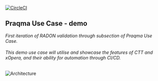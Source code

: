 [![CircleCI](https://circleci.com/gh/naesheim/use-case-radon-demo.svg?style=svg)](https://circleci.com/gh/naesheim/use-case-radon-demo)

## Praqma Use Case - demo

_First iteration of RADON validation through subsection of Praqma Use Case._ 

###### This demo use case will utilise and showcase the features of CTT and xOpera, and their ability for automation through CI/CD.

![Architecture](https://cloudcraft.co/view/57897517-1fd3-44f9-b224-7b4130672669?key=czJLpwndk46OzFItP2wVJA)